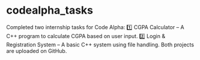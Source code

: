 # codealpha_tasks
Completed two internship tasks for Code Alpha: 1️⃣ CGPA Calculator – A C++ program to calculate CGPA based on user input. 2️⃣ Login &amp; Registration System – A basic C++ system using file handling. Both projects are uploaded on GitHub.
